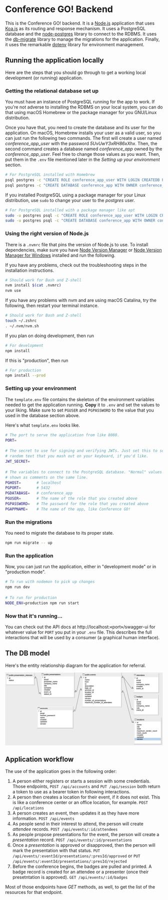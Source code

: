 # Conference GO! Backend

This is the Conference GO! backend. It is a [Node.js](https://nodejs.org)
application that uses [Koa.js](https://koajs.com) as its routing and response
mechanism. It uses a PostgreSQL database and the
[node-postgres](https://node-postgres.com/) library to connect to the RDBMS. It
uses the [db-migrate](https://db-migrate.readthedocs.io/) library to manage the
migrations for the application. Finally, it uses the remarkable
[dotenv](https://github.com/motdotla/dotenv#readme) library for environment
management.

## Running the application locally

Here are the steps that you should go through to get a working local development
(or running) application.

### Getting the relational database set up

You must have an instance of PostgreSQL running for the app to work. If you're
not adverse to installing the RDBMS on your local system, you can do that using
macOS Homebrew or the package manager for you GNU/Linux distribution.

Once you have that, you need to create the database and its user for the
application. On macOS, Homebrew installs your user as a valid user, so you can
just run the following two commands. The first will create a user named
_conference_app_user_ with the password _5UvUwY3xRH86xXhx_. Then, the second
command creates a database named _conference_app_ owned by the
_conference_app_user_. Feel free to change those values as you want. Then, put
them in the `.env` file mentioned later in the _Setting up your environment_
section.

```sh
# For PostgreSQL installed with Homebrew
psql postgres -c "CREATE ROLE conference_app_user WITH LOGIN CREATEDB PASSWORD '5UvUwY3xRH86xXhx';"
psql postgres -c "CREATE DATABASE conference_app WITH OWNER conference_app_user;"
```

If you installed PostgreSQL using a package manager for your Linux distribution,
use `sudo` to change your user to the _postgres_ user.

```sh
# For PostgreSQL installed with a package manager like apt
sudo -u postgres psql -c "CREATE ROLE conference_app_user WITH LOGIN CREATEDB PASSWORD '5UvUwY3xRH86xXhx';"
sudo -u postgres psql -c "CREATE DATABASE conference_app WITH OWNER conference_app_user;"
```

### Using the right version of Node.js

There is a `.nvmrc` file that pins the version of Node.js to use. To install
dependencies, make sure you have [Node Version
Manager](https://github.com/nvm-sh/nvm) or [Node Version Manager for
Windows](https://github.com/coreybutler/nvm-windows) installed and run the
following.

If you have any problems, check out the troubleshooting steps in the
installation instructions.

```sh
# Should work for Bash and Z-shell
nvm install $(cat .nvmrc)
nvm use
```

If you have any problems with nvm and are using macOS Catalina, try the
following, then restart your terminal instance.

```sh
# Should work for Bash and Z-shell
touch ~/.zshrc
. ~/.nvm/nvm.sh
```

If you plan on doing development, then run

```sh
# For development
npm install
```

If this is "production", then run

```sh
# For production
npm install --prod
```

### Setting up your environment

The `template.env` file contains the skeleton of the environment variables
needed to get the application running. **Copy** it to `.env` and set the values
to your liking. Make sure to set `PGUSER` and `PGPASSWORD` to the value that you
used in the database section above.

Here's what `template.env` looks like.

```sh
# The port to serve the application from like 8080.
PORT=

# The secret to use for signing and verifying JWTs. Just set this to some
# random text that you mash out on your keyboard, if you'd like.
JWT_SECRET=

# The variables to connect to the PostgreSQL database. "Normal" values are
# shown as comments on the same line.
PGHOST=       # localhost
PGPORT=       # 5432
PGDATABASE=   # conference_app
PGUSER=       # The name of the role that you created above
PGPASSWORD=   # The password for the role that you created above
PGAPPNAME=    # The name of the app, like Conference GO!
```

### Run the migrations

You need to migrate the database to its proper state.

```sh
npm run migrate -- up
```

### Run the application

Now, you can just run the application, either in "development mode" or in
"production mode".

```sh
# To run with nodemon to pick up changes
npm run dev

# To run for production
NODE_ENV=production npm run start
```

### Now that it's running...

You can check out the API docs at http://localhost:«port»/swagger-ui for
whatever value for `PORT` you put in your `.env` file. This describes the full
interactions that will be used by a consumer (a graphical human interface).

## The DB model

Here's the entity relationship diagram for the application for referral.

![conference app erd](./src/docs/erd.png)

## Application workflow

The use of the application goes in the following order:

1. A person either registers or starts a session with some credentials. Those
   endpoints, `POST /api/accounts` and `PUT /api/session` both return a token to
   use as a bearer token in following interactions.
1. A person then creates a location for their event, if it does not exist. This
   is like a conference center or an office location, for example. `POST
   /api/locations`
1. A person creates an event, then updates it as they have more information.
   `POST /api/events`
1. As people send in their interest to attend, the person will create _attendee_
   records. `POST /api/events/:id/attendees`
1. As people propose presentations for the event, the person will create a
   _presentation_ record. `POST /api/events/:id/presentations`
1. Once a _presentation_ is approved or disapproved, then the person will mark
   the presentation with that status. `PUT
   /api/events/:eventId/presentations/:presId/approved` or `PUT
   /api/events/:eventId/presentations/:presId/rejected`
1. Before the conference begins, the badges are pulled and printed. A badge
   record is created for an attendee or a presenter (once their presetntation is
   approved). `GET /api/events/:id/badges`

Most of those endpoints have _GET_ methods, as well, to get the list of the
resources for that endpoint.
